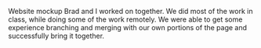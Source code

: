 Website mockup Brad and I worked on together.  We did most of the work in class, while doing some of the work remotely.  We were able to get some experience branching and merging with our own portions of the page and successfully bring it together.  
